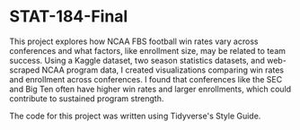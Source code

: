 # STAT-184-Final
This project explores how NCAA FBS football win rates vary across conferences and what factors, like enrollment size, may be related to team success. Using a Kaggle dataset, two season statistics datasets, and web-scraped NCAA program data, I created visualizations comparing win rates and enrollment across conferences. I found that conferences like the SEC and Big Ten often have higher win rates and larger enrollments, which could contribute to sustained program strength.

The code for this project was written using Tidyverse's Style Guide.
